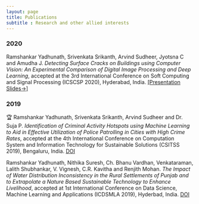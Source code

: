 ```yaml
---
layout: page
title: Publications
subtitle : Research and other allied interests
---
```


### 2020

Ramshankar Yadhunath, Srivenkata Srikanth, Arvind Sudheer, Jyotsna C and Amudha J. *Detecting Surface Cracks on Buildings using Computer Vision: An Experimental Comparison of Digital Image Processing and Deep Learning*, accepted at the 3rd International Conference on Soft Computing and Signal Processing (ICSCSP 2020), Hyderabad, India. [[Presentation Slides&#8594;]](../documents/ICSSCP_2020/presentation_slides.pdf) 

### 2019

🏆 Ramshankar Yadhunath, Srivenkata Srikanth, Arvind Sudheer and Dr. Suja P. *Identification of Criminal Activity Hotspots using Machine Learning to Aid in Effective Utilization of Police Patrolling in Cities with High Crime Rates*, accepted at the 4th International Conference on Computation System and Information Technology for Sustainable Solutions (CSITSS 2019), Bengaluru, India. [DOI](https://ieeexplore.ieee.org/document/9031057)

Ramshankar Yadhunath, Nithika Suresh, Ch. Bhanu Vardhan, Venkataraman, Lalith Shubhankar, V. Vignesh, C.R. Kavitha and Renjith Mohan. *The Impact of Water Distribution Inconsistency in the Rural Settlements of Punjab and to Extrapolate a Nature Based Sustainable Technology to Enhance Livelihood*, accepted at 1st International Conference on Data Science, Machine Learning and Applications (ICDSMLA 2019), Hyderbad, India. [DOI](https://link.springer.com/chapter/10.1007/978-981-15-1420-3_175)


